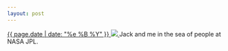 ```yaml
---
layout: post
---
```


<p>
  <a href="/372">
    <time>{{ page.date | date: "%e %B %Y" }}</time>
    <img src="{{ site.assets_url }}/372.jpg">
  </a>
  Jack and me in the sea of people at NASA JPL.
</p>
